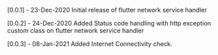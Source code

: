 [0.0.1] - 23-Dec-2020
Initial release of flutter network service handler

[0.0.2] - 24-Dec-2020
Added Status code handling with http exception custom class on flutter network service handler

[0.0.3] - 08-Jan-2021
Added Internet Connectivity check.
